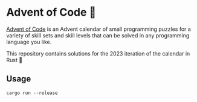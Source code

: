 # Advent of Code :christmas_tree:

[Advent of Code](https://adventofcode.com) is an Advent calendar of small programming puzzles for a variety of skill sets and skill levels that can be solved in any programming language you like.

This repository contains solutions for the 2023 iteration of the calendar in Rust :crab:

## Usage

```shell
cargo run --release
```
